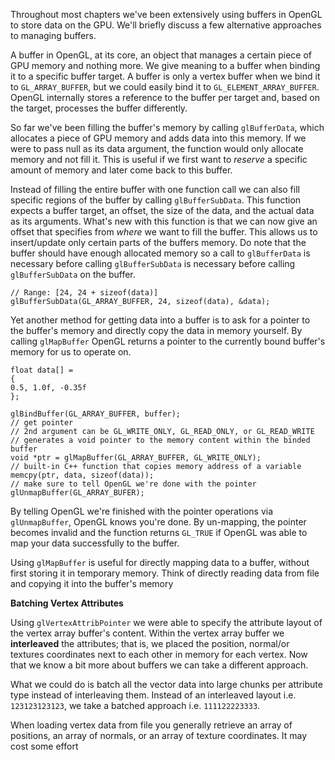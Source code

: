 
Throughout most chapters we've been extensively using buffers in OpenGL to store data on the GPU. We'll briefly discuss a few alternative approaches to managing buffers. 

A buffer in OpenGL, at its core, an object that manages a certain piece of GPU memory and nothing more. We give meaning to a buffer when binding it to a specific buffer target. A buffer is only a vertex buffer when we bind it to `GL_ARRAY_BUFFER`, but we could easily bind it to `GL_ELEMENT_ARRAY_BUFFER`. OpenGL internally stores a reference to the buffer per target and, based on the target, processes the buffer differently. 

So far we've been filling the buffer's memory by calling `glBufferData`, which allocates a piece of GPU memory and adds data into this memory. If we were to pass null as its data argument, the function would only allocate memory and not fill it. This is useful if we first want to *reserve* a specific amount of memory and later come back to this buffer. 

Instead of filling the entire buffer with one function call we can also fill specific regions of the buffer by calling `glBufferSubData`. This function expects a buffer target, an offset, the size of the data, and the actual data as its arguments. What's new with this function is that we can now give an offset that specifies from *where* we want to fill the buffer. This allows us to insert/update only certain parts of the buffers memory. Do note that the buffer should have enough allocated memory so a call to `glBufferData` is necessary before calling `glBufferSubData` is necessary before calling `glBufferSubData` on the buffer. 

```
// Range: [24, 24 + sizeof(data)]
glBufferSubData(GL_ARRAY_BUFFER, 24, sizeof(data), &data);
```

Yet another method for getting data into a buffer is to ask for a pointer to the buffer's memory and directly copy the data in memory yourself. By calling `glMapBuffer` OpenGL returns a pointer to the currently bound buffer's memory for us to operate on. 

```
float data[] = 
{
0.5, 1.0f, -0.35f
};

glBindBuffer(GL_ARRAY_BUFFER, buffer);
// get pointer
// 2nd argument can be GL_WRITE_ONLY, GL_READ_ONLY, or GL_READ_WRITE
// generates a void pointer to the memory content within the binded buffer 
void *ptr = glMapBuffer(GL_ARRAY_BUFFER, GL_WRITE_ONLY);
// built-in C++ function that copies memory address of a variable
memcpy(ptr, data, sizeof(data));
// make sure to tell OpenGL we're done with the pointer
glUnmapBuffer(GL_ARRAY_BUFER);
```

By telling OpenGL we're finished with the pointer operations via `glUnmapBuffer`, OpenGL knows you're done. By un-mapping, the pointer becomes invalid and the function returns `GL_TRUE` if OpenGL was able to map your data successfully to the buffer. 

Using `glMapBuffer` is useful for directly mapping data to a buffer, without first storing it in temporary memory. Think of directly reading data from file and copying it into the buffer's memory

**Batching Vertex Attributes**

Using `glVertexAttribPointer` we were able to specify the attribute layout of the vertex array buffer's content. Within the vertex array buffer we **interleaved** the attributes; that is, we placed the position, normal/or textures coordinates next to each other in memory for each vertex. Now that we know a bit more about buffers we can take a different approach. 

What we could do is batch all the vector data into large chunks per attribute type instead of interleaving them. Instead of an interleaved layout i.e. `123123123123`, we take a batched approach i.e. `111122223333`. 

When loading vertex data from file you generally retrieve an array of positions, an array of normals, or an array of texture coordinates. It may cost some effort 
 